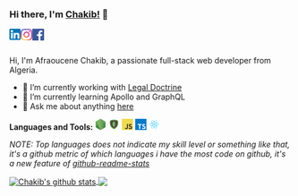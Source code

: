 ### Hi there, I'm [Chakib!](https://brings123.github.io/ChakibAfraoucene/) 👋

<a href="https://www.linkedin.com/in/chakib-afraoucene-655833123/">
  <img align="left" alt="Chakib Afraoucene : Facebook" width="20px" src="https://github.com/brings123/brings123/blob/master/assets/linkedin.png" />
</a>
<a href="https://www.instagram.com/chakib.afrou/">
  <img align="left" alt="Chakib Afraoucene : Instagram" width="21px" src="https://github.com/brings123/brings123/blob/master/assets/instagram.png" />
</a>
<a href="https://www.facebook.com/bibi.fafa.92/">
  <img align="left" alt="Chakib's Facebook" width="21px" src="https://github.com/brings123/brings123/blob/master/assets/facebook.png" />
</a>

<br />
<br />

Hi, I'm Afraoucene Chakib, a passionate full-stack web developer from Algeria.

- 🔭 I’m currently working with [Legal Doctrine](https://legal-doctrine.com)
- 🌱 I’m currently learning Apollo and GraphQL
- 💬 Ask me about anything [here](https://www.linkedin.com/in/chakib-afraoucene-655833123/)

**Languages and Tools:**
<code><img height="20" src="https://raw.githubusercontent.com/github/explore/80688e429a7d4ef2fca1e82350fe8e3517d3494d/topics/nodejs/nodejs.png"></code>
<code><img height="20" src="https://github.com/brings123/brings123/blob/master/assets/mongodb.png"></code>
<code><img height="20" src="https://raw.githubusercontent.com/github/explore/80688e429a7d4ef2fca1e82350fe8e3517d3494d/topics/javascript/javascript.png"></code>
<code><img height="20" src="https://raw.githubusercontent.com/github/explore/80688e429a7d4ef2fca1e82350fe8e3517d3494d/topics/typescript/typescript.png"></code>
<code><img height="20" src="https://raw.githubusercontent.com/github/explore/80688e429a7d4ef2fca1e82350fe8e3517d3494d/topics/react/react.png"></code>

<!---
  if you have forked this to use on your profile,
  Change the `github-readme-stats.anuraghazra1.vercel.app` to `github-readme-stats.vercel.app`
--->

<!-- Change the `github-readme-stats.anuraghazra1.vercel.app` to `github-readme-stats.vercel.app`  -->

_NOTE: Top languages does not indicate my skill level or something like that, it's a github metric of which languages i have the most code on github, it's a new feature of [github-readme-stats](https://github.com/anuraghazra/github-readme-stats)_

<a href="https://github.com/brings123/ChakibAfraoucene">
  <img align="center" src="https://github-readme-stats.anuraghazra1.vercel.app/api?username=brings123&show_icons=true&include_all_commits=true&theme=material-palenight" alt="Chakib's github stats" />
</a>
<a href="https://github.com/brings123/ChakibAfraoucene">
  <!-- Change the `github-readme-stats.anuraghazra1.vercel.app` to `github-readme-stats.vercel.app`  -->
  <img align="center" src="https://github-readme-stats.vercel.app/api/top-langs/?username=brings123&layout=compact&theme=material-palenight" />
</a>
